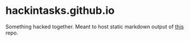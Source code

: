 # hackintasks.github.io

Something hacked together. Meant to host static markdown output of [this](https://github.com/mstifflin/habitica-party-quests) repo.
